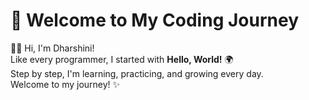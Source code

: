# 🚀 Welcome to My Coding Journey

👩‍💻 Hi, I'm Dharshini!  
Like every programmer, I started with **Hello, World!** 🌍  
Step by step, I'm learning, practicing, and growing every day.  
Welcome to my journey! ✨


